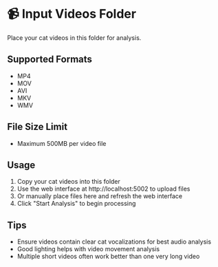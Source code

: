 # 📹 Input Videos Folder

Place your cat videos in this folder for analysis.

## Supported Formats

- MP4
- MOV
- AVI
- MKV
- WMV

## File Size Limit

- Maximum 500MB per video file

## Usage

1. Copy your cat videos into this folder
2. Use the web interface at http://localhost:5002 to upload files
3. Or manually place files here and refresh the web interface
4. Click "Start Analysis" to begin processing

## Tips

- Ensure videos contain clear cat vocalizations for best audio analysis
- Good lighting helps with video movement analysis
- Multiple short videos often work better than one very long video
